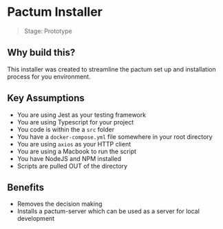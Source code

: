 # Pactum Installer

>
> Stage: Prototype
> 

## Why build this?
This installer was created to streamline the pactum set up and installation process for
you environment.

## Key Assumptions
- You are using Jest as your testing framework
- You are using Typescript for your project
- You code is within the a `src` folder
- You have a `docker-compose.yml` file somewhere in your root directory
- You are using `axios` as your HTTP client
- You are using a Macbook to run the script
- You have NodeJS and NPM installed
- Scripts are pulled OUT of the directory

## Benefits
- Removes the decision making
- Installs a pactum-server which can be used as a server for local development